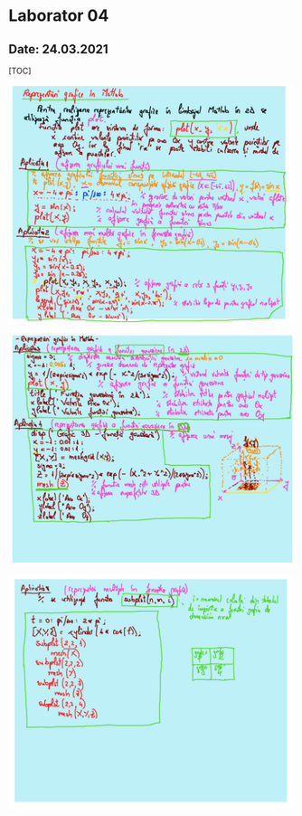 # Laborator 04

## Date:  24.03.2021

[TOC]

![l04p1_1](./img/lab04/l04p1_1.png)

![l04p1_2](./img/lab04/l04p1_2.png)

![l04p1_3](./img/lab04/l04p1_3.png)

